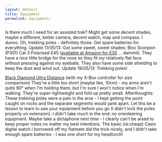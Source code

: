 ```yaml
---
layout: default
title: Equipment
permalink: equipment/
---
```

Is there much I need for an assisted trek? Might get some decent shades, maybe a different, better camera, decent watch, map and compass. I dunno. Oh, trekking poles - definitely those.
Get spare batteries for everything.
Update 11/05/13:
Got some sweet, sweet shades: Bloc Scorpion (P301) Cat 3 Polarised £45 ([available at Amazon for £30](http://www.amazon.co.uk/Bloc-Scorpion-Sport-Sunglasses/dp/B007NVHZHU) ... dammit). They have a nice little bridge for the nose so they fit my relatively flat face without pressing against my eyeballs. They also have some side shielding to keep the dust and wind out.
Update 19/05/13:
Trekking poles!

[Black Diamond Ultra Distance](http://www.blackdiamondequipment.com/en-gb/shop/mountain/trekking-poles/ultra-distance-trekking-pole/)
(with my X-Box controller for size comparison)
They're a little too short (maybe like, 10cm) - my arms aren't quite 90° when I'm holding them, but I'm sure I won't notice when I'm walking. They're super-lightweight and fold up pretty small.
Afterthoughts:
These trekking poles were a pain in the arse - I kept getting the point caught on rocks and the separate segments would yank apart. Let this be a lesson to learn to use your equipment before you go (I didn't lock the poles properly on extension).
I didn't take much in the end: no orienteering equipment. Maybe take a dictaphone next time - I clearly can't be arsed to keep proper notes no matter my best intentions.
The basic (re:cheap) Casio digital watch I borrowed off my flatmate did the trick nicely, and I didn't take enough spare batteries - I was one short for my headtorch!

